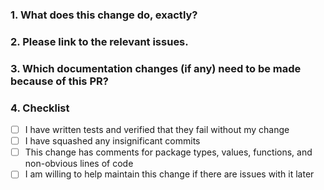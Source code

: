 <!--
Thank you for contributing to Wedge! Please fill this out to help us make the most of your pull request.
-->

### 1. What does this change do, exactly?


### 2. Please link to the relevant issues.


### 3. Which documentation changes (if any) need to be made because of this PR?


### 4. Checklist

- [ ] I have written tests and verified that they fail without my change
- [ ] I have squashed any insignificant commits
- [ ] This change has comments for package types, values, functions, and non-obvious lines of code
- [ ] I am willing to help maintain this change if there are issues with it later
